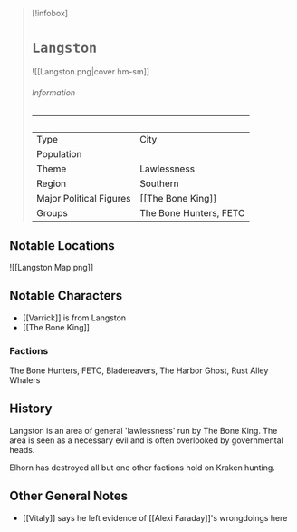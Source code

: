 > [!infobox]
> # `Langston` 
> ![[Langston.png|cover hm-sm]]
> ###### Information
>  ‎  |  ‎ |
> ---|---|
> Type | City | 
> Population | | 
> Theme | Lawlessness |
> Region | Southern |
> Major Political Figures | [[The Bone King]] |
> Groups | The Bone Hunters, FETC |

## Notable Locations
![[Langston Map.png]]

## Notable Characters
- [[Varrick]] is from Langston
- [[The Bone King]] 

### Factions
The Bone Hunters, FETC, Bladereavers, The Harbor Ghost, Rust Alley Whalers

## History
Langston is an area of general 'lawlessness' run by The Bone King. The area is seen as a necessary evil and is often overlooked by governmental heads.

Elhorn has destroyed all but one other factions hold on Kraken hunting.

## Other General Notes
- [[Vitaly]] says he left evidence of [[Alexi Faraday]]'s wrongdoings here

